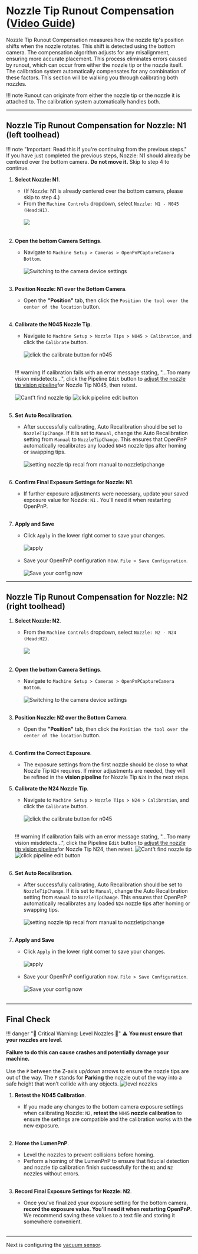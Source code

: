 # Nozzle Tip Runout Compensation ([Video Guide](https://youtu.be/h3mtEQfGMlM?si=FHauQ0aEZQaOBkxV&t=1661))

Nozzle Tip Runout Compensation measures how the nozzle tip's position shifts when the nozzle rotates. This shift is detected using the bottom camera. The compensation algorithm adjusts for any misalignment, ensuring more accurate placement. This process eliminates errors caused by runout, which can occur from either the nozzle tip or the nozzle itself. The calibration system automatically compensates for any combination of these factors. This section will be walking you through calibrating both nozzles.

!!! note
    Runout can originate from either the nozzle tip or the nozzle it is attached to. The calibration system automatically handles both.

---

## Nozzle Tip Runout Compensation for Nozzle: N1 (left toolhead)

!!! note "Important: Read this if you're continuing from the previous steps."  
    If you have just completed the previous steps, Nozzle: N1 should already be centered over the bottom camera. **Do not move it.** Skip to step 4 to continue.  

1. **Select Nozzle: N1**.
    * (If Nozzle: N1 is already centered over the bottom camera, please skip to step 4.)
    * From the `Machine Controls` dropdown, select `Nozzle: N1 - N045 (Head:H1)`.<br/><br/>
     ![](../7-bottom-camera-position/images/select-n1-machine-control-bottom.webp)
<br/><br/>

1. **Open the bottom Camera Settings**.
    * Navigate to `Machine Setup > Cameras > OpenPnPCaptureCamera Bottom`.<br/><br/>
     ![Switching to the camera device settings](images/Bottom-camera-device-settings.webp)
<br/><br/>

1. **Position Nozzle: N1 over the Bottom Camera**.
    * Open the **"Position"** tab, then click the `Position the tool over the center of the location` button.
<br/><br/>

1. **Calibrate the N045 Nozzle Tip**.
    * Navigate to `Machine Setup > Nozzle Tips > N045 > Calibration`, and click the `Calibrate` button.<br/><br/>
     ![click the calibrate button for n045](images/n045-calibrate-button.webp)<br/><br/>

    !!! warning
        If calibration fails with an error message stating, "...Too many vision misdetects...", click the Pipeline `Edit` button to [adjust the nozzle tip vision pipeline](../../vision-pipeline-adjustment/4-nozzle-calibration-pipeline.md)for Nozzle Tip N045, then retest.<br/><br/>
         ![Cant't find nozzle tip](images/too-many-vision-redirects.webp)
         ![click pipeline edit button](images/n045-edit-pipeline.webp)
<br/><br/>

1. **Set Auto Recalibration**.
    * After successfully calibrating, Auto Recalibration should be set to `NozzleTipChange`. If it is set to `Manual`, change the Auto Recalibration setting from `Manual` to `NozzleTipChange`. This ensures that OpenPnP automatically recalibrates any loaded `N045` nozzle tips after homing or swapping tips.<br/><br/>
     ![setting nozzle tip recal from manual to nozzletipchange](images/n045-change-recal.webp)
<br/><br/>

1. **Confirm Final Exposure Settings for Nozzle: N1**.
    * If further exposure adjustments were necessary, update your saved exposure value for Nozzle: `N1` . You'll need it when restarting OpenPnP.
<br/><br/>

1. **Apply and Save**
    * Click `Apply` in the lower right corner to save your changes.<br/><br/>
      ![apply](images/apply-button.webp)<br/><br/>
    * Save your OpenPnP configuration now. `File > Save Configuration`.<br/><br/>
      ![Save your config now](images/save-config-small.webp)

---

## Nozzle Tip Runout Compensation for Nozzle: N2 (right toolhead)

1. **Select Nozzle: N2**.
    * From the `Machine Controls` dropdown, select `Nozzle: N2 - N24 (Head:H2)`.<br/><br/>
     ![](../7-bottom-camera-position/images/select-n1-machine-control-bottom.webp)
<br/><br/>

1. **Open the bottom Camera Settings**.
    * Navigate to `Machine Setup > Cameras > OpenPnPCaptureCamera Bottom`.<br/><br/>
     ![Switching to the camera device settings](images/Bottom-camera-device-settings.webp)
<br/><br/>

1. **Position Nozzle: N2 over the Bottom Camera**.
    * Open the **"Position"** tab, then click the `Position the tool over the center of the location` button.
<br/><br/>

1. **Confirm the Correct Exposure**.
    * The exposure settings from the first nozzle should be close to what Nozzle Tip `N24` requires. If minor adjustments are needed, they will be refined in the **vision pipeline** for Nozzle Tip `N24` in the next steps.

1. **Calibrate the N24 Nozzle Tip**.
    * Navigate to `Machine Setup > Nozzle Tips > N24 > Calibration`, and click the `Calibrate` button.<br/><br/>
     ![click the calibrate button for n045](images/n045-calibrate-button.webp)<br/><br/>

    !!! warning
        If calibration fails with an error message stating, "...Too many vision misdetects...", click the Pipeline `Edit` button to [adjust the nozzle tip vision pipeline](../../vision-pipeline-adjustment/4-nozzle-calibration-pipeline.md)for Nozzle Tip N24, then retest.
         ![Cant't find nozzle tip](images/too-many-vision-redirects.webp)
         ![click pipeline edit button](images/n045-edit-pipeline.webp)
<br/><br/>

1. **Set Auto Recalibration**.
    * After successfully calibrating, Auto Recalibration should be set to `NozzleTipChange`. If it is set to `Manual`, change the Auto Recalibration setting from `Manual` to `NozzleTipChange`. This ensures that OpenPnP automatically recalibrates any loaded `N24` nozzle tips after homing or swapping tips.<br/><br/>
     ![setting nozzle tip recal from manual to nozzletipchange](images/n045-change-recal.webp)
<br/><br/>

1. **Apply and Save**
    * Click `Apply` in the lower right corner to save your changes.<br/><br/>
      ![apply](images/apply-button.webp)<br/><br/>
    * Save your OpenPnP configuration now. `File > Save Configuration`.<br/><br/>
      ![Save your config now](images/save-config-small.webp)<br/><br/>

---

## Final Check

!!! danger "🚨 Critical Warning: Level Nozzles 🚨"
    ⚠️ **You must ensure that your nozzles are level**.<br/><br/>
    **Failure to do this can cause crashes and potentially damage your machine.**<br/><br/>
    Use the `P` between the Z-axis up/down arrows to ensure the nozzle tips are out of the way. The `P` stands for **Parking** the nozzle out of the way into a safe height that won’t collide with any objects.
      ![level nozzles](images/level-nozzles.webp)

1. **Retest the N045 Calibration**.
    * If you made any changes to the bottom camera exposure settings when calibrating Nozzle: `N2`, **retest the** `N045` **nozzle calibration** to ensure the settings are compatible and the calibration works with the new exposure.
<br/><br/>

1. **Home the LumenPnP**.
    * Level the nozzles to prevent collisions before homing.
    * Perform a homing of the LumenPnP to ensure that fiducial detection and nozzle tip calibration finish successfully for the `N1` and `N2` nozzles without errors.
<br/><br/>

1. **Record Final Exposure Settings for Nozzle: N2**.
    * Once you've finalized your exposure setting for the bottom camera, **record the exposure value. You'll need it when restarting OpenPnP**. We recommend saving these values to a text file and storing it somewhere convenient.
<br/><br/>

---

Next is configuring the [vacuum sensor](../10-vacuum-sensor/index.md).